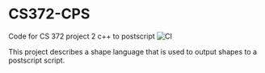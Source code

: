 # CS372-CPS

Code for CS 372 project 2 c++ to postscript
![CI](https://github.com/Jlrine2/CS372-CPS/workflows/CI/badge.svg)

This project describes a shape language that is used to output shapes to a postscript script. 
